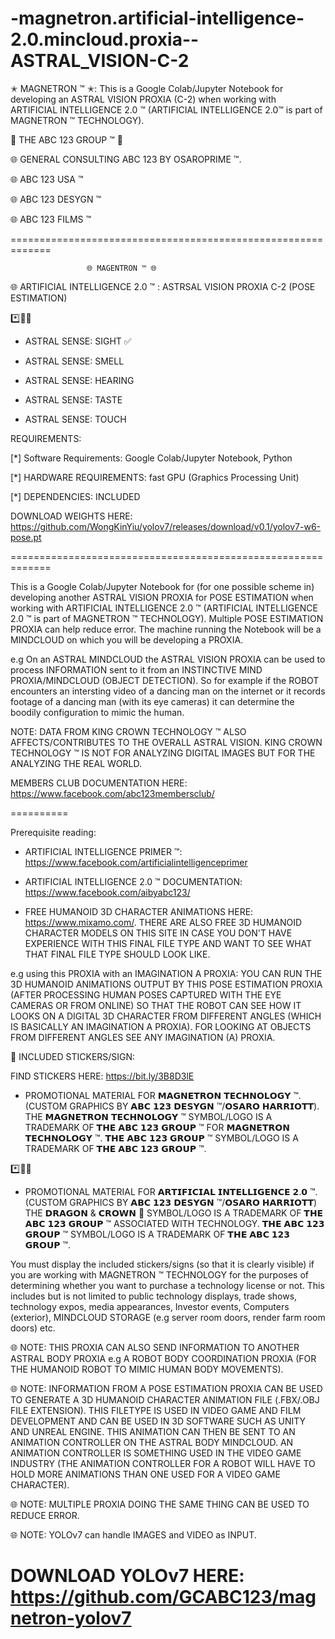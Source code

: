 # -magnetron.artificial-intelligence-2.0.mincloud.proxia--ASTRAL_VISION-C-2
✭ MAGNETRON ™ ✭: This is a Google Colab/Jupyter Notebook for developing an ASTRAL VISION PROXIA (C-2) when working with ARTIFICIAL INTELLIGENCE 2.0 ™ (ARTIFICIAL INTELLIGENCE 2.0™ is part of MAGNETRON ™ TECHNOLOGY).




🤖 THE ABC 123 GROUP ™ 🤖

🌐 GENERAL CONSULTING ABC 123 BY OSAROPRIME ™.

🌐 ABC 123 USA ™

🌐 ABC 123 DESYGN ™

🌐 ABC 123 FILMS ™

=============================================================

                     🌐 MAGENTRON ™ 🌐
                     
🌐 ARTIFICIAL INTELLIGENCE 2.0 ™ : ASTRSAL VISION PROXIA C-2 (POSE ESTIMATION)

*️⃣📶🤖

- ASTRAL SENSE: SIGHT ✅

- ASTRAL SENSE: SMELL 

- ASTRAL SENSE: HEARING 

- ASTRAL SENSE: TASTE

- ASTRAL SENSE: TOUCH

REQUIREMENTS: 

[*] Software Requirements: Google Colab/Jupyter Notebook, Python

[*] HARDWARE REQUIREMENTS: fast GPU (Graphics Processing Unit)

[*] DEPENDENCIES: INCLUDED

DOWNLOAD WEIGHTS HERE: https://github.com/WongKinYiu/yolov7/releases/download/v0.1/yolov7-w6-pose.pt


=============================================================

This is a Google Colab/Jupyter Notebook for (for one possible scheme in) developing another ASTRAL VISION PROXIA for POSE ESTIMATION when working with ARTIFICIAL INTELLIGENCE 2.0 ™ (ARTIFICIAL INTELLIGENCE 2.0 ™ is part of MAGNETRON ™ TECHNOLOGY). Multiple POSE ESTIMATION PROXIA can help reduce error. The machine running the Notebook will be a MINDCLOUD on which you will be developing a PROXIA.

e.g On an ASTRAL MINDCLOUD the ASTRAL VISION PROXIA can be used to process INFORMATION sent to it from an INSTINCTIVE MIND PROXIA/MINDCLOUD (OBJECT DETECTION). So for example if the ROBOT encounters an intersting video of a dancing man on the internet or it records footage of a dancing man (with its eye cameras) it can determine the boodily configuration to mimic the human.

NOTE: DATA FROM KING CROWN TECHNOLOGY ™ ALSO AFFECTS/CONTRIBUTES TO THE OVERALL ASTRAL VISION.  KING CROWN TECHNOLOGY ™ IS NOT FOR ANALYZING DIGITAL IMAGES BUT FOR THE ANALYZING THE REAL WORLD.

MEMBERS CLUB DOCUMENTATION HERE: https://www.facebook.com/abc123membersclub/

==========

Prerequisite reading:

- ARTIFICIAL INTELLIGENCE PRIMER ™: https://www.facebook.com/artificialintelligenceprimer


- ARTIFICIAL INTELLIGENCE 2.0 ™ DOCUMENTATION: https://www.facebook.com/aibyabc123/


- FREE HUMANOID 3D CHARACTER ANIMATIONS HERE: https://www.mixamo.com/. THERE ARE ALSO FREE 3D HUMANOID CHARACTER MODELS ON THIS SITE IN CASE YOU DON'T HAVE EXPERIENCE WITH THIS FINAL FILE TYPE AND WANT TO SEE WHAT THAT FINAL FILE TYPE SHOULD LOOK LIKE.

e.g using this PROXIA with an IMAGINATION A PROXIA: YOU CAN RUN THE 3D HUMANOID ANIMATIONS OUTPUT BY THIS POSE ESTIMATION PROXIA (AFTER PROCESSING HUMAN POSES CAPTURED WITH THE EYE CAMERAS OR FROM ONLINE) SO THAT THE ROBOT CAN SEE HOW IT LOOKS ON A DIGITAL 3D CHARACTER FROM DIFFERENT ANGLES (WHICH IS BASICALLY AN IMAGINATION A PROXIA). FOR LOOKING AT OBJECTS FROM DIFFERENT ANGLES SEE ANY IMAGINATION (A) PROXIA.

👑 
INCLUDED STICKERS/SIGN:

FIND STICKERS HERE: https://bit.ly/3B8D3lE

- PROMOTIONAL MATERIAL FOR 𝗠𝗔𝗚𝗡𝗘𝗧𝗥𝗢𝗡 𝗧𝗘𝗖𝗛𝗡𝗢𝗟𝗢𝗚𝗬 ™. (CUSTOM GRAPHICS BY 𝗔𝗕𝗖 𝟭𝟮𝟯 𝗗𝗘𝗦𝗬𝗚𝗡 ™/𝗢𝗦𝗔𝗥𝗢 𝗛𝗔𝗥𝗥𝗜𝗢𝗧𝗧). THE 𝗠𝗔𝗚𝗡𝗘𝗧𝗥𝗢𝗡 𝗧𝗘𝗖𝗛𝗡𝗢𝗟𝗢𝗚𝗬 ™  SYMBOL/LOGO IS A TRADEMARK OF 𝗧𝗛𝗘 𝗔𝗕𝗖 𝟭𝟮𝟯 𝗚𝗥𝗢𝗨𝗣 ™ FOR 𝗠𝗔𝗚𝗡𝗘𝗧𝗥𝗢𝗡 𝗧𝗘𝗖𝗛𝗡𝗢𝗟𝗢𝗚𝗬 ™. 𝗧𝗛𝗘 𝗔𝗕𝗖 𝟭𝟮𝟯 𝗚𝗥𝗢𝗨𝗣 ™ SYMBOL/LOGO IS A TRADEMARK OF 𝗧𝗛𝗘 𝗔𝗕𝗖 𝟭𝟮𝟯 𝗚𝗥𝗢𝗨𝗣 ™.

*️⃣📶🤖

- PROMOTIONAL MATERIAL FOR 𝗔𝗥𝗧𝗜𝗙𝗜𝗖𝗜𝗔𝗟 𝗜𝗡𝗧𝗘𝗟𝗟𝗜𝗚𝗘𝗡𝗖𝗘 𝟮.𝟬 ™. (CUSTOM GRAPHICS BY 𝗔𝗕𝗖 𝟭𝟮𝟯 𝗗𝗘𝗦𝗬𝗚𝗡 ™/𝗢𝗦𝗔𝗥𝗢 𝗛𝗔𝗥𝗥𝗜𝗢𝗧𝗧) THE 𝗗𝗥𝗔𝗚𝗢𝗡 & 𝗖𝗥𝗢𝗪𝗡 👑 SYMBOL/LOGO IS A TRADEMARK OF 𝗧𝗛𝗘 𝗔𝗕𝗖 𝟭𝟮𝟯 𝗚𝗥𝗢𝗨𝗣 ™ ASSOCIATED WITH TECHNOLOGY. 𝗧𝗛𝗘 𝗔𝗕𝗖 𝟭𝟮𝟯 𝗚𝗥𝗢𝗨𝗣 ™ SYMBOL/LOGO IS A TRADEMARK OF 𝗧𝗛𝗘 𝗔𝗕𝗖 𝟭𝟮𝟯 𝗚𝗥𝗢𝗨𝗣 ™.

You must display the included stickers/signs (so that it is clearly visible) if you are working with MAGNETRON ™ TECHNOLOGY for the purposes of determining whether you want to purchase a technology license or not. This includes but is not limited to public technology displays, trade shows, technology expos, media appearances, Investor events, Computers (exterior), MINDCLOUD STORAGE (e.g server room doors, render farm room doors) etc.

🌐 NOTE: THIS PROXIA CAN ALSO SEND INFORMATION TO ANOTHER ASTRAL BODY PROXIA e.g A ROBOT BODY COORDINATION PROXIA (FOR THE HUMANOID ROBOT TO MIMIC HUMAN BODY MOVEMENTS).

🌐 NOTE: INFORMATION FROM A POSE ESTIMATION PROXIA CAN BE USED TO GENERATE A 3D HUMANOID CHARACTER ANIMATION FILE (.FBX/.OBJ FILE EXTENSION). THIS FILETYPE IS USED IN VIDEO GAME AND FILM DEVELOPMENT AND CAN BE USED IN 3D SOFTWARE SUCH AS UNITY AND UNREAL ENGINE. THIS ANIMATION CAN THEN BE SENT TO AN ANIMATION CONTROLLER ON THE ASTRAL BODY MINDCLOUD. AN ANIMATION CONTROLLER IS SOMETHING USED IN THE VIDEO GAME INDUSTRY (THE ANIMATION CONTROLLER FOR A ROBOT WILL HAVE TO HOLD MORE ANIMATIONS THAN ONE USED FOR A VIDEO GAME CHARACTER). 

🌐 NOTE: MULTIPLE PROXIA DOING THE SAME THING CAN BE USED TO REDUCE ERROR.

🌐 NOTE: YOLOv7 can handle IMAGES and VIDEO as INPUT.


# DOWNLOAD YOLOv7 HERE: https://github.com/GCABC123/magnetron-yolov7
